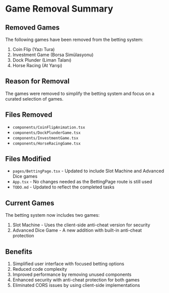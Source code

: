 # Game Removal Summary

## Removed Games
The following games have been removed from the betting system:
1. Coin Flip (Yazı Tura)
2. Investment Game (Borsa Simülasyonu)
3. Dock Plunder (Liman Talanı)
4. Horse Racing (At Yarışı)

## Reason for Removal
The games were removed to simplify the betting system and focus on a curated selection of games.

## Files Removed
- `components/CoinFlipAnimation.tsx`
- `components/DockPlunderGame.tsx`
- `components/InvestmentGame.tsx`
- `components/HorseRacingGame.tsx`

## Files Modified
- `pages/BettingPage.tsx` - Updated to include Slot Machine and Advanced Dice games
- `App.tsx` - No changes needed as the BettingPage route is still used
- `TODO.md` - Updated to reflect the completed tasks

## Current Games
The betting system now includes two games:
1. Slot Machine - Uses the client-side anti-cheat version for security
2. Advanced Dice Game - A new addition with built-in anti-cheat protection

## Benefits
1. Simplified user interface with focused betting options
2. Reduced code complexity
3. Improved performance by removing unused components
4. Enhanced security with anti-cheat protection for both games
5. Eliminated CORS issues by using client-side implementations
